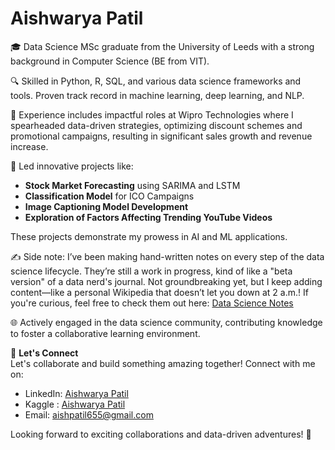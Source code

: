 # Aishwarya Patil

🎓 Data Science MSc graduate from the University of Leeds with a strong background in Computer Science (BE from VIT).

🔍 Skilled in Python, R, SQL, and various data science frameworks and tools. Proven track record in machine learning, deep learning, and NLP.

💼 Experience includes impactful roles at Wipro Technologies where I spearheaded data-driven strategies, optimizing discount schemes and promotional campaigns, resulting in significant sales growth and revenue increase.

🚀 Led innovative projects like:
- **Stock Market Forecasting** using SARIMA and LSTM
- **Classification Model** for ICO Campaigns
- **Image Captioning Model Development**
- **Exploration of Factors Affecting Trending YouTube Videos**

These projects demonstrate my prowess in AI and ML applications.

✍️ Side note: I’ve been making hand-written notes on every step of the data science lifecycle. They’re still a work in progress, kind of like a "beta version" of a data nerd's journal. Not groundbreaking yet, but I keep adding content—like a personal Wikipedia that doesn’t let you down at 2 a.m.! If you're curious, feel free to check them out here: [Data Science Notes](https://github.com/aishpatil655/Data-Science-Notes)

🌐 Actively engaged in the data science community, contributing knowledge to foster a collaborative learning environment.

🤝 **Let's Connect**  
Let's collaborate and build something amazing together! Connect with me on:

- LinkedIn: [Aishwarya Patil](https://www.linkedin.com/in/aishpatil/)
- Kaggle : [Aishwarya Patil](https://www.kaggle.com/aishwaryapatil2)
- Email: aishpatil655@gmail.com

Looking forward to exciting collaborations and data-driven adventures! 🌟
